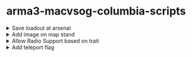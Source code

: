 # arma3-macvsog-columbia-scripts

<details>

<summary>Save loadout at arsenal</summary>

To save your loadout, add the below code in the arsenal 'init' section. 

```
this addAction [
"Save loadout",
{player setVariable["saved_loadout",getUnitLoadout player];
hint "Loadout saved";},
nil,
1.5,
true,
true,
"",
"_this distance _target < 2",
50,
false,
"",
""
];
```

Then, by looking at the arsenal (from 2 meters maximum) and using the scroll wheel, you will have the option to 'save loadout'.
</details>

<details>

<summary>Add image on map stand</summary>

To display any image on a map stand, follow the below steps:
- convert your .png into one of these resolution: 256x256, 512x512, 1024x1024 or 2048x2048
- use the TexView 2 (Arma 3 Tool) to convert the .png into a .paa (Use 'RGBA' and in the other section use 'DXT5')
- add .paa file into the 'images' folder
- add the below code in the 'init' section of the map stand

```
this setObjectTexture [0, "images\YOUR_IMAGE.paa"]
```

</details>

<details>

<summary>Allow Radio Support based on trait</summary>

Radio support from the Prairie fire DLC is available in a mission if all of the above are true for a player:
- Radio Support module is present in the mission
- The player has one of the following radio: ["vn_o_pack_t884_01", "vn_o_pack_t884_ish54_01_pl", "vn_o_pack_t884_m1_01_pl", "vn_o_pack_t884_m38_01_pl", "vn_o_pack_t884_ppsh_01_pl", "vn_b_pack_prc77_01_m16_pl", "vn_b_pack_03_m3a1_pl", "vn_b_pack_03_xm177_pl", "vn_b_pack_03_type56_pl", "vn_b_pack_03", "vn_b_pack_prc77_01", "vn_b_pack_trp_04", "vn_b_pack_trp_04_02", "vn_b_pack_03", "vn_b_pack_03_02", "vn_b_pack_lw_06", "vn_b_pack_m41_05"]
- Player has the below code in its 'init' section

```
this setUnitTrait["vn_artillery", true, true];
```

</details>

<details>

<summary>Add teleport flag</summary>

To add a teleport flag (or any other object that player can use to teleport themselves at a predetermined point) follow the below steps:
- Add a invisible marker (point) on the map in editor and give it a name (ex: "airfield")
- add the below code in the 'init' section of the teleport flag (or object you choose)

```
this addAction [
    "Travel to airfield", // This text will be displayed in the action menu (using the scroll wheel).
{
    (_this select 1) setPos (getMarkerPos "airfield");} // This section will teleport the player to the position of the "airfield" marker.
];
```

</details>